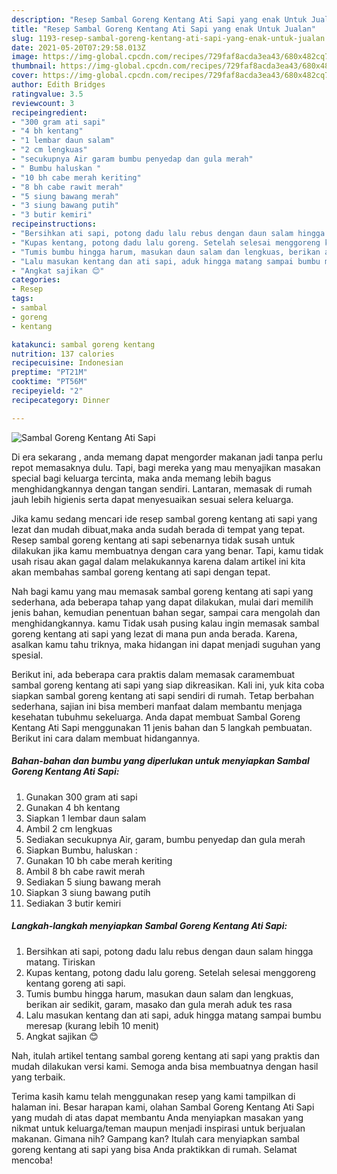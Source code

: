 ```yaml
---
description: "Resep Sambal Goreng Kentang Ati Sapi yang enak Untuk Jualan"
title: "Resep Sambal Goreng Kentang Ati Sapi yang enak Untuk Jualan"
slug: 1193-resep-sambal-goreng-kentang-ati-sapi-yang-enak-untuk-jualan
date: 2021-05-20T07:29:58.013Z
image: https://img-global.cpcdn.com/recipes/729faf8acda3ea43/680x482cq70/sambal-goreng-kentang-ati-sapi-foto-resep-utama.jpg
thumbnail: https://img-global.cpcdn.com/recipes/729faf8acda3ea43/680x482cq70/sambal-goreng-kentang-ati-sapi-foto-resep-utama.jpg
cover: https://img-global.cpcdn.com/recipes/729faf8acda3ea43/680x482cq70/sambal-goreng-kentang-ati-sapi-foto-resep-utama.jpg
author: Edith Bridges
ratingvalue: 3.5
reviewcount: 3
recipeingredient:
- "300 gram ati sapi"
- "4 bh kentang"
- "1 lembar daun salam"
- "2 cm lengkuas"
- "secukupnya Air garam bumbu penyedap dan gula merah"
- " Bumbu haluskan "
- "10 bh cabe merah keriting"
- "8 bh cabe rawit merah"
- "5 siung bawang merah"
- "3 siung bawang putih"
- "3 butir kemiri"
recipeinstructions:
- "Bersihkan ati sapi, potong dadu lalu rebus dengan daun salam hingga matang. Tiriskan"
- "Kupas kentang, potong dadu lalu goreng. Setelah selesai menggoreng kentang goreng ati sapi."
- "Tumis bumbu hingga harum, masukan daun salam dan lengkuas, berikan air sedikit, garam, masako dan gula merah aduk tes rasa"
- "Lalu masukan kentang dan ati sapi, aduk hingga matang sampai bumbu meresap (kurang lebih 10 menit)"
- "Angkat sajikan 😊"
categories:
- Resep
tags:
- sambal
- goreng
- kentang

katakunci: sambal goreng kentang 
nutrition: 137 calories
recipecuisine: Indonesian
preptime: "PT21M"
cooktime: "PT56M"
recipeyield: "2"
recipecategory: Dinner

---
```



![Sambal Goreng Kentang Ati Sapi](https://img-global.cpcdn.com/recipes/729faf8acda3ea43/680x482cq70/sambal-goreng-kentang-ati-sapi-foto-resep-utama.jpg)

Di era  sekarang , anda memang dapat mengorder makanan jadi tanpa perlu repot memasaknya dulu. Tapi, bagi mereka yang mau menyajikan masakan special bagi keluarga tercinta, maka anda memang lebih bagus menghidangkannya dengan tangan sendiri. Lantaran, memasak di rumah jauh lebih higienis serta dapat menyesuaikan sesuai selera keluarga.

Jika kamu sedang mencari ide resep sambal goreng kentang ati sapi yang lezat dan mudah dibuat,maka anda sudah berada di tempat yang tepat. Resep sambal goreng kentang ati sapi  sebenarnya tidak susah untuk dilakukan jika kamu membuatnya dengan cara yang benar. Tapi, kamu tidak usah risau akan gagal dalam melakukannya 
karena dalam artikel ini kita akan membahas sambal goreng kentang ati sapi dengan tepat.  



Nah bagi kamu yang mau memasak sambal goreng kentang ati sapi yang sederhana, ada beberapa tahap yang dapat dilakukan, mulai dari memilih jenis bahan, kemudian penentuan bahan segar, sampai cara mengolah dan menghidangkannya. kamu Tidak usah pusing kalau ingin memasak sambal goreng kentang ati sapi yang lezat di mana pun anda berada. Karena, asalkan kamu  tahu triknya, maka hidangan ini dapat menjadi suguhan yang spesial.

Berikut ini, ada beberapa cara praktis  dalam memasak caramembuat sambal goreng kentang ati sapi yang siap dikreasikan. Kali ini, yuk kita coba siapkan sambal goreng kentang ati sapi sendiri di rumah. Tetap berbahan sederhana, sajian ini bisa memberi manfaat dalam membantu menjaga kesehatan tubuhmu sekeluarga. Anda dapat membuat Sambal Goreng Kentang Ati Sapi menggunakan 11 jenis bahan dan 5 langkah pembuatan. Berikut ini cara dalam membuat hidangannya.

<!--inarticleads1-->

##### Bahan-bahan dan bumbu yang diperlukan untuk menyiapkan Sambal Goreng Kentang Ati Sapi:

1. Gunakan 300 gram ati sapi
1. Gunakan 4 bh kentang
1. Siapkan 1 lembar daun salam
1. Ambil 2 cm lengkuas
1. Sediakan secukupnya Air, garam, bumbu penyedap dan gula merah
1. Siapkan  Bumbu, haluskan :
1. Gunakan 10 bh cabe merah keriting
1. Ambil 8 bh cabe rawit merah
1. Sediakan 5 siung bawang merah
1. Siapkan 3 siung bawang putih
1. Sediakan 3 butir kemiri




<!--inarticleads2-->

##### Langkah-langkah menyiapkan Sambal Goreng Kentang Ati Sapi:

1. Bersihkan ati sapi, potong dadu lalu rebus dengan daun salam hingga matang. Tiriskan
1. Kupas kentang, potong dadu lalu goreng. Setelah selesai menggoreng kentang goreng ati sapi.
1. Tumis bumbu hingga harum, masukan daun salam dan lengkuas, berikan air sedikit, garam, masako dan gula merah aduk tes rasa
1. Lalu masukan kentang dan ati sapi, aduk hingga matang sampai bumbu meresap (kurang lebih 10 menit)
1. Angkat sajikan 😊




Nah, itulah artikel tentang  sambal goreng kentang ati sapi  yang praktis dan mudah dilakukan versi kami. Semoga anda bisa membuatnya dengan hasil yang terbaik. 

Terima kasih kamu telah menggunakan resep yang kami tampilkan di halaman ini. Besar harapan kami, olahan  Sambal Goreng Kentang Ati Sapi yang mudah di atas dapat membantu Anda menyiapkan masakan yang nikmat untuk keluarga/teman maupun menjadi inspirasi untuk berjualan makanan. Gimana nih? Gampang kan? Itulah cara menyiapkan sambal goreng kentang ati sapi yang bisa Anda praktikkan di rumah. Selamat mencoba!


